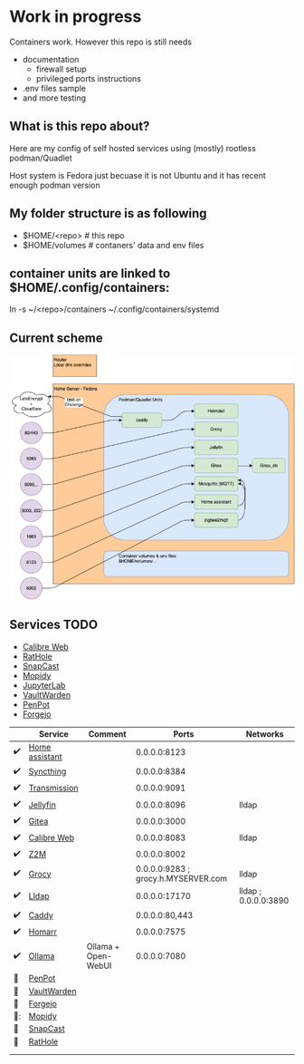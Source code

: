 # Work in progress

Containers work. However this repo is still needs 
- documentation
  - firewall setup
  - privileged ports instructions
- .env files sample
- and more testing

## What is this repo about?
Here are my config of self hosted services using (mostly) rootless podman/Quadlet

Host system is Fedora just becuase it is not Ubuntu and it has recent enough podman version

## My folder structure is as following

- $HOME/\<repo\>  # this repo
- $HOME/volumes # contaners' data and env files

## container units are linked to $HOME/.config/containers:

ln -s ~/\<repo\>/containers ~/.config/containers/systemd

## Current scheme
![scheme](/docs/self_hosted.png?raw=true "Scheme")


## Services TODO
- [Calibre Web](https://github.com/janeczku/calibre-web)
- [RatHole](https://github.com/rapiz1/rathole)
- [SnapCast](https://github.com/badaix/snapcast)
- [Mopidy](https://github.com/badaix/snapcast/blob/develop/doc/player_setup.md#mopidy)
- [JupyterLab](https://jupyter.org/)
- [VaultWarden](https://github.com/dani-garcia/vaultwarden)
- [PenPot](https://penpot.app/)
- [Forgejo](https://codeberg.org/forgejo/forgejo)

| | Service | Comment | Ports | Networks |
|---|---|---|---|---|
| :heavy_check_mark:  | [Home assistant](https://www.home-assistant.io/) |   | 0.0.0.0:8123 |   |
| :heavy_check_mark:  | [Syncthing](https://syncthing.net/)  |  | 0.0.0.0:8384 |   |
| :heavy_check_mark: | [Transmission](https://transmissionbt.com/)  |   | 0.0.0.0:9091 |   |
| :heavy_check_mark:  | [Jellyfin](https://jellyfin.org/) |   | 0.0.0.0:8096 | lldap |
| :heavy_check_mark:  | [Gitea](https://about.gitea.com/)  |   | 0.0.0.0:3000  |   |
| :heavy_check_mark: | [Calibre Web](https://github.com/janeczku/calibre-web)  |   | 0.0.0.0:8083  | lldap  |
| :heavy_check_mark:  | [Z2M](https://www.zigbee2mqtt.io/) |   | 0.0.0.0:8002  |   |
| :heavy_check_mark:  | [Grocy](https://grocy.info/)  |   | 0.0.0.0:9283 ; grocy.h.MYSERVER.com  | lldap  |
| :heavy_check_mark:  | [Lldap](https://github.com/lldap/lldap)  |   | 0.0.0.0:17170  | lldap ; 0.0.0.0:3890  |
| :heavy_check_mark:  | [Caddy](https://caddyserver.com/)  |   | 0.0.0.0:80,443 |   |
| :heavy_check_mark:  | [Homarr](https://homarr.dev/)  |   | 0.0.0.0:7575 |   |
| :heavy_check_mark:  | [Ollama](https://ollama.com/)  | Ollama + Open-WebUI  | 0.0.0.0:7080 |   |
| :hammer:  | [PenPot](https://penpot.app/)  |   | |  |
| :hammer:  | [VaultWarden](https://github.com/dani-garcia/vaultwarden)  |   | |  |
| :hammer:  | [Forgejo](https://codeberg.org/forgejo/forgejo)  |   | |  |
| :hammer::  | [Mopidy](https://github.com/badaix/snapcast/blob/develop/doc/player_setup.md#mopidy)  |   | |  |
| :hammer:  | [SnapCast](https://github.com/badaix/snapcast)  |   | |  |
| :hammer:  | [RatHole](https://github.com/rapiz1/rathole)  |   | |  |
|   |   |   |   |   |
|   |   |   |   |   |
